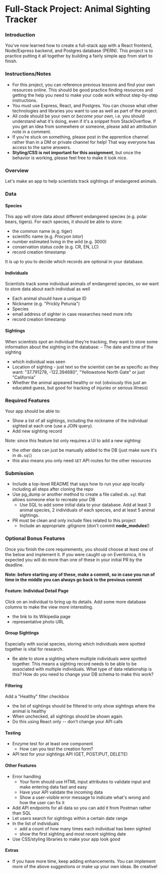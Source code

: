 # Full-Stack Project: Animal Sighting Tracker

### Introduction
You've now learned how to create a full-stack app with a React frontend, Node/Express backend, and Postgres database (PERN). This project is to practice putting it all together by building a fairly simple app from start to finish.

### Instructions/Notes
- For this project, you can reference previous lessons and find your own resources online. This should be good practice finding resources and getting the help you need to make your code work without step-by-step instructions.
- You must use Express, React, and Postgres. You can choose what other technologies and libraries you want to use as well as part of the project.
- All code should be your own or _become your own_, i.e. you should understand what it's doing, even if it's a snippet from StackOverflow. If you get an idea from somewhere or someone, please add an attribution note in a comment.
- If you're stuck on something, please post in the apprentice channel rather than in a DM or private channel for help! That way everyone has access to the same answers.
- **Styling/CSS is not important for this assignment**, but once the behavior is working, please feel free to make it look nice.

### Overview
Let's make an app to help scientists track sightings of endangered animals. 

### Data

#### Species
This app will store data about different endangered species (e.g. polar bears, tigers). For each species, it should be able to store:
- the common name (e.g. tiger)
- scientific name (e.g. _Procyon lotor_)
- number estimated living in the wild (e.g. 3000)
- conservation status code (e.g. CR, EN, LC) 
- record creation timestamp

It is up to you to decide which records are optional in your database.

#### Individuals
Scientists track some individual animals of endangered species, so we want to store data about each individual as well
- Each animal should have a unique ID
- Nickname (e.g. "Prickly Petunia")
- Species
- email address of sighter in case researches need more info
- record creation timestamp

#### Sightings
When scientists spot an individual they’re tracking, they want to store some information about the sighting in the database: - The date and time of the sighting
- which individual was seen
- Location of sighting - just text so the scientist can be as specific as they want: "37.791278, -122.394680", "Yellowstone North Gate" or just "California"
- Whether the animal appeared healthy or not (obviously this just an educated guess, but good for tracking of injuries or serious illness)

### Required Features
Your app should be able to:
- Show a list of all sightings, including the nickname of the individual sighted at each one (use a JOIN query).
- Add new sighting record

Note: since this feature list only requires a UI to add a new sighting:
- the other data can just be manually added to the DB (just make sure it's in `db.sql`)
- this also means you only need `GET` API routes for the other resources

### Submission
- Include a top-level README that says how to run your app locally including all steps after cloning the repo 
- Use pg_dump or another method to create a file called `db.sql` that allows someone else to recreate your DB
  - Use SQL to add some initial data to your database. Add at least 3 animal species, 2 individuals of each species, and at least 5 animal sightings.
- PR must be clean and only include files related to this project
  - Include an appropriate .gitignore (don't commit **node_modules**!)

### Optional Bonus Features
Once you finish the core requirements, you should choose at least one of the below and implement it. If you were caught up on Eventonica, it is expected you will do more than one of these in your initial PR by the deadline.

**Note: before starting any of these, make a commit, so in case you run of time in the middle you can always go back to the previous commit**

#### Feature: Individual Detail Page

Click on an individual to bring up its details. Add some more database columns to make the view more interesting.
- the link to its Wikipedia page
- representative photo URL

#### Group Sightings

Especially with social species, storing which individuals were spotted together is vital for research.
- Be able to store a sighting where multiple individuals were spotted together. This means a sighting record needs to be able to be associated with multiple individuals. What type of data relationship is this? How do you need to change your DB schema to make this work?

#### Filtering
Add a "Healthy" filter checkbox
- the list of sightings should be filtered to only show sightings where the animal is healthy
- When unchecked, all sightings should be shown again. 
- Do this using React only -- don’t change your API calls

#### Testing
- Enzyme test for at least one component
  - How can you test the creation form?
- API test for your sightings API (GET, POST/PUT, DELETE)

#### Other Features
- Error handling
  - Your form should use HTML input attributes to validate input and make entering data fast and easy
  - Have your API validate the incoming data
  - Show a user-visible error message to indicate what's wrong and how the user can fix it
- Add API endpoints for all data so you can add it from Postman rather than SQL
- Let users search for sightings within a certain date range
- In the list of individuals
  - add a count of how many times each individual has been sighted
  - show the first sighting and most recent sighting date
- Use CSS/styling libraries to make your app look good

#### Extras
- If you have more time, keep adding enhancements. You can implement more of the above suggestions or make up your own ideas. Be creative!
